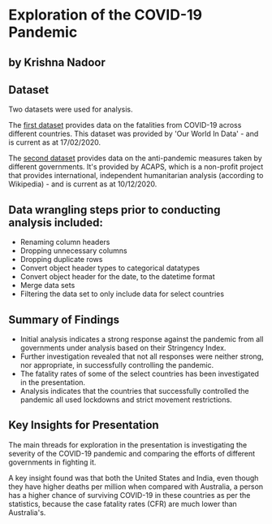 # Exploration of the COVID-19 Pandemic
## by Krishna Nadoor


## Dataset
Two datasets were used for analysis.

The [first dataset](https://github.com/owid/covid-19-data/tree/master/public/data) provides data on the fatalities from COVID-19 across different countries. This dataset was provided by 'Our World In Data' - and is current as at 17/02/2020.

The [second dataset](https://www.acaps.org/covid-19-government-measures-dataset) provides data on the anti-pandemic measures taken by different governments. It's provided by ACAPS, which is a non-profit project that provides international, independent humanitarian analysis (according to Wikipedia) - and is current as at 10/12/2020.

## Data wrangling steps prior to conducting analysis included:
* Renaming column headers 
* Dropping unnecessary columns
* Dropping duplicate rows
* Convert object header types to categorical datatypes
* Convert object header for the date, to the datetime format
* Merge data sets
* Filtering the data set to only include data for select countries


## Summary of Findings
* Initial analysis indicates a strong response against the pandemic from all governments under analysis based on their Stringency Index.
* Further investigation revealed that not all responses were neither strong, nor appropriate, in successfully controlling the pandemic. 
* The fatality rates of some of the select countries has been investigated in the presentation.
* Analysis indicates that the countries that successfully controlled the pandemic all used lockdowns and strict movement restrictions.


## Key Insights for Presentation
The main threads for exploration in the presentation is investigating the severity of the COVID-19 pandemic and comparing the efforts of different governments in fighting it.

A key insight found was that both the United States and India, even though they have higher deaths per million when compared with Australia, a person has a higher chance of surviving COVID-19 in these countries as per the statistics, because the case fatality rates (CFR) are much lower than Australia's.
